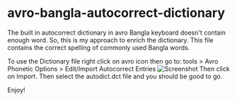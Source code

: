 # avro-bangla-autocorrect-dictionary
The built in autocorrect dictionary in avro Bangla keyboard doesn't contain enough word. So, this is my approach to enrich the dictionary. This file contains the correct spelling of commonly used Bangla words. 

To use the Dictionary file right click on avro icon 
then go to: tools > Avro Phonetic Options > Edit/Import Autocorrect Entries
![Screenshot](screenshot.png)
Then 
click on Import. Then select the autodict.dct file
and you should be good to go.

Enjoy!
